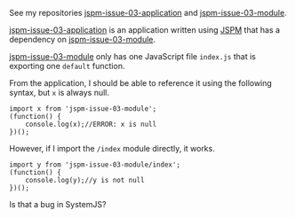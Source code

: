 See my repositories [jspm-issue-03-application](https://github.com/ncochard/jspm-issue-03-application) and [jspm-issue-03-module](https://github.com/ncochard/jspm-issue-03-module).

[jspm-issue-03-application](https://github.com/ncochard/jspm-issue-03-application) is an application written using [JSPM](https://github.com/jspm/jspm-cli) that has a dependency on [jspm-issue-03-module](https://github.com/ncochard/jspm-issue-03-module).

[jspm-issue-03-module](https://github.com/ncochard/jspm-issue-03-module) only has one JavaScript file `index.js` that is exporting one `default` function.

From the application, I should be able to reference it using the following syntax, but `x` is always null.

    import x from 'jspm-issue-03-module';
	(function() {
		console.log(x);//ERROR: x is null
	})();

However, if I import the `/index` module directly, it works.

    import y from 'jspm-issue-03-module/index';
	(function() {
		console.log(y);//y is not null
	})();

Is that a bug in SystemJS?